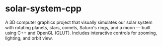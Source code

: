 # solar-system-cpp
A 3D computer graphics project that visually simulates our solar system with rotating planets, stars, comets, Saturn's rings, and a moon — built using C++ and OpenGL (GLUT). Includes interactive controls for zooming, lighting, and orbit view.

